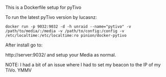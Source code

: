 This is a Dockerfile setup for pyTivo

To run the latest pyTivo version by lucasnz:

```
docker run -p 9032:9032 -d -h unraid --name="pytivo" -v /path/to/media/:/media -v /path/to/config:/config -v /etc/localtime:/etc/localtime:ro pinion/docker-pytivo

```

After install go to:

http://server:9032/ and setup your Media as normal. 

NOTE: I had a bit of an issue where I had to set my beacon to the IP of my TiVo. YMMV
